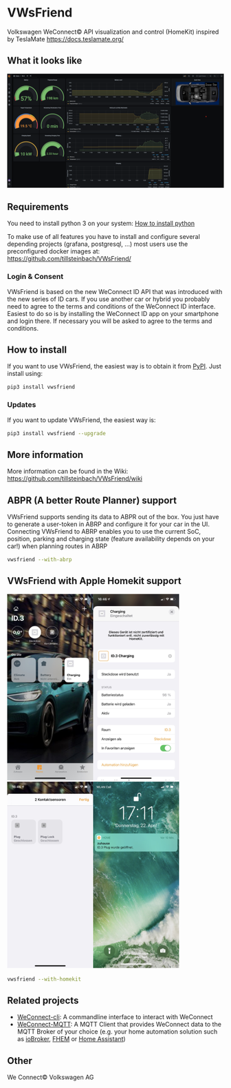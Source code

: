 # VWsFriend
Volkswagen WeConnect© API visualization and control (HomeKit) inspired by TeslaMate https://docs.teslamate.org/

## What it looks like
![ID3](https://github.com/tillsteinbach/VWsFriend/blob/main/screenshots/id3.png)

## Requirements
You need to install python 3 on your system: [How to install python](https://realpython.com/installing-python/)

To make use of all features you have to install and configure several depending projects (grafana, postgresql, ...) most users use the preconfigured docker images at: https://github.com/tillsteinbach/VWsFriend/

### Login & Consent
VWsFriend is based on the new WeConnect ID API that was introduced with the new series of ID cars. If you use another car or hybrid you probably need to agree to the terms and conditions of the WeConnect ID interface. Easiest to do so is by installing the WeConnect ID app on your smartphone and login there. If necessary you will be asked to agree to the terms and conditions.

## How to install
If you want to use VWsFriend, the easiest way is to obtain it from [PyPI](https://pypi.org/project/vwsfriend/). Just install using:
```bash
pip3 install vwsfriend
```
### Updates
If you want to update VWsFriend, the easiest way is:
```bash
pip3 install vwsfriend --upgrade
```
## More information
More information can be found in the Wiki: https://github.com/tillsteinbach/VWsFriend/wiki

## ABPR (A better Route Planner) support
VWsFriend supports sending its data to ABPR out of the box. You just have to generate a user-token in ABRP and configure it for your car in the UI.
Connecting VWsFriend to ABRP enables you to use the current SoC, position, parking and charging state (feature availability depends on your car!) when planning routes in ABRP
```bash
vwsfriend --with-abrp
```

## VWsFriend with Apple Homekit support
<img src="https://github.com/tillsteinbach/VWsFriend/blob/main/screenshots/homekit.jpg" width="200"><img src="https://github.com/tillsteinbach/VWsFriend/blob/main/screenshots/homekit2.jpg" width="200"><img src="https://github.com/tillsteinbach/VWsFriend/blob/main/screenshots/homekit3.jpg" width="200"><img src="https://github.com/tillsteinbach/VWsFriend/blob/main/screenshots/homekit4.jpg" width="200">

```bash
vwsfriend --with-homekit
```

## Related projects
- [WeConnect-cli](https://github.com/tillsteinbach/WeConnect-cli): A commandline interface to interact with WeConnect
- [WeConnect-MQTT](https://github.com/tillsteinbach/WeConnect-mqtt): A MQTT Client that provides WeConnect data to the MQTT Broker of your choice (e.g. your home automation solution such as [ioBroker](https://www.iobroker.net), [FHEM](https://fhem.de) or [Home Assistant](https://www.home-assistant.io))

## Other
We Connect© Volkswagen AG

